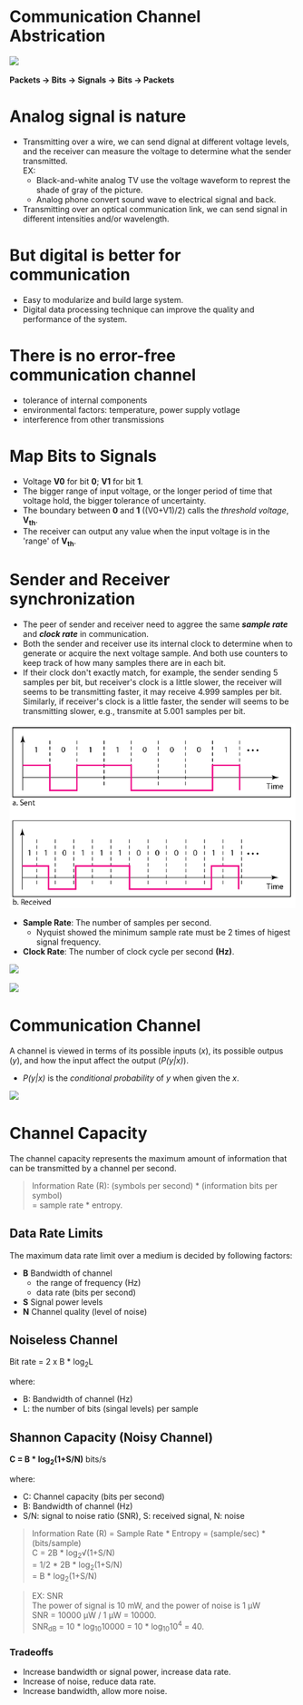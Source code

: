 # Communication Channel Abstrication
![](/fig/digi-comm-2.png)

__Packets -> Bits -> Signals -> Bits -> Packets__

# Analog signal is nature
- Transmitting over a wire, we can send dignal at different voltage levels, and the receiver can measure the voltage to determine what the sender transmitted. <br> EX:
    - Black-and-white analog TV use the voltage waveform to represt the shade of gray of the picture.
    - Analog phone convert sound wave to electrical signal and back.
- Transmitting over an optical communication link, we can send signal in different intensities and/or wavelength.

# But digital is better for communication
- Easy to modularize and build large system.
- Digital data processing technique can improve the quality and performance of the system.

# There is no error-free communication channel
- tolerance of internal components
- environmental factors: temperature, power supply votlage
- interference from other transmissions

# Map Bits to Signals
- Voltage __V0__ for bit __0__; __V1__ for bit __1__.
- The bigger range of input voltage, or the longer period of time that voltage hold, the bigger tolerance of uncertainty.
- The boundary between __0__ and __1__ ((V0+V1)/2) calls the _threshold voltage_, __V<sub>th</sub>__.
- The receiver can output any value when the input voltage is in the 'range' of __V<sub>th</sub>__.

# Sender and Receiver synchronization
- The peer of sender and receiver need to aggree the same ___sample rate___ and ___clock rate___ in communication.
- Both the sender and receiver use its internal clock to determine when to generate or acquire the next voltage sample. And both use counters to keep track of how many samples there are in each bit. <br>
- If their clock don't exactly match, for example, the sender sending 5 samples per bit, but receiver's clock is a little slower, the receiver will seems to be transmitting faster, it may receive 4.999 samples per bit. Similarly, if receiver's clock is a little faster, the sender will seems to be transmitting slower, e.g., transmite at 5.001 samples per bit.

![](fig/time-sync.png)

- __Sample Rate__: The number of samples per second.
    - Nyquist showed the minimum sample rate must be 2 times of higest signal frequency.
- __Clock Rate__: The number of clock cycle per second __(Hz)__.
   
![](fig/sample-interval.png)

![](fig/transmit-samples.png)

# Communication Channel
A channel is viewed in terms of its possible inputs (_x_), its possible outpus (_y_), and how the input affect the output (_P(y|x)_).
- _P(y|x)_ is the _conditional probability_ of _y_ when given the _x_.

![](fig/DMChannel.png)

# Channel Capacity
The channel capacity represents the maximum amount of information that can be transmitted by a channel per second.
> Information Rate (R): (symbols per second) * (information bits per symbol) <br>
> = sample rate * entropy.

## Data Rate Limits
The maximum data rate limit over a medium is decided by following factors:
- __B__ Bandwidth of channel 
    - the range of frequency (Hz)
    - data rate (bits per second)
- __S__ Signal power levels 
- __N__ Channel quality (level of noise)

## Noiseless Channel
Bit rate = 2 x B * log<sub>2</sub>L

where:
- B: Bandwidth of channel (Hz)
- L: the number of bits (singal levels) per sample

## Shannon Capacity (Noisy Channel)
__C = B * log<sub>2</sub>(1+S/N)__ bits/s

where:
- C: Channel capacity (bits per second)
- B: Bandwidth of channel (Hz)
- S/N: signal to noise ratio (SNR), S: received signal, N: noise

> Information Rate (R) = Sample Rate * Entropy = (sample/sec) * (bits/sample) <br>
> C = 2B * log<sub>2</sub>&radic;(1+S/N) <br>
> = 1/2 * 2B * log<sub>2</sub>(1+S/N) <br>
> = B * log<sub>2</sub>(1+S/N)

> EX: SNR <br>
> The power of signal is 10 mW, and the power of noise is 1 &mu;W <br>
> SNR = 10000 &mu;W / 1 &mu;W = 10000. <br>
> SNR<sub>dB</sub> = 10 * log<sub>10</sub>10000 = 10 * log<sub>10</sub>10<sup>4</sup> = 40. <br>

### Tradeoffs
- Increase bandwidth or signal power, increase data rate.
- Increase of noise, reduce data rate.
- Increase bandwidth, allow more noise.
